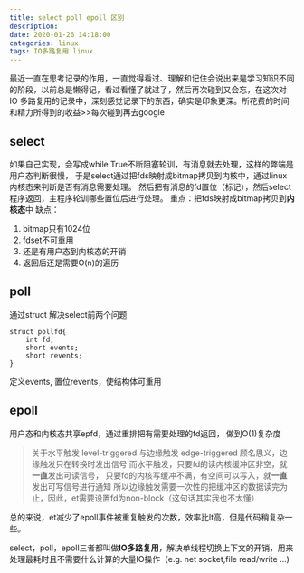 ```yaml
---
title: select poll epoll 区别
description: 
date: 2020-01-26 14:18:00
categories: linux
tags: IO多路复用 linux
---
```




最近一直在思考记录的作用，一直觉得看过、理解和记住会说出来是学习知识不同的阶段，以前总是懒得记，看过看懂了就过了，然后再次碰到又会忘，在这次对IO 多路复用的记录中，深刻感觉记录下的东西，确实是印象更深。所花费的时间和精力所得到的收益>>每次碰到再去google



## select

如果自己实现，会写成while True不断阻塞轮训，有消息就去处理，这样的弊端是用户态判断很慢，
于是select通过把fds映射成bitmap拷贝到内核中，通过linux内核态来判断是否有消息需要处理。
然后把有消息的fd置位（标记），然后select程序返回，主程序轮训哪些置位后进行处理。
重点：把fds映射成bitmap拷贝到**内核态**中
缺点：

1. bitmap只有1024位
2. fdset不可重用
3. 还是有用户态到内核态的开销
4. 返回后还是需要O(n)的遍历


## poll

通过struct 解决select前两个问题
```
struct pollfd{
    int fd;
    short events;
    short revents;
}
```
定义events, 置位revents，使结构体可重用

## epoll
用户态和内核态共享epfd，通过重排把有需要处理的fd返回，
做到O(1)复杂度

> 关于水平触发 level-triggered 与边缘触发 edge-triggered
>顾名思义，边缘触发只在转换时发出信号
>而水平触发，只要fd的读内核缓冲区非空，就**一直**发出可读信号，
>只要fd的内核写缓冲不满，有空间可以写入，就**一直**发出可写信号进行通知
>所以边缘触发需要一次性的把缓冲区的数据读完为止，因此，et需要设置fd为non-block（这句话其实我也不太懂）

总的来说，et减少了epoll事件被重复触发的次数，效率比lt高，但是代码稍复杂一些。

select，poll，epoll三者都叫做**IO多路复用**，解决单线程切换上下文的开销，用来处理最耗时且不需要什么计算的大量IO操作（e.g. net socket,file read/write ...)


